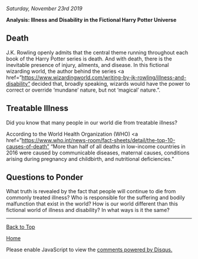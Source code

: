 <i> Saturday, November 23rd 2019 </i>

<b>Analysis: Illness and Disability in the Fictional Harry Potter Universe</b>

## Death

J.K. Rowling openly admits that the central theme running throughout each book of the Harry Potter series is death. And with death, there is the inevitable presence of injury, ailments, and disease. In this fictional wizarding world, the author behind the series <a href=”https://www.wizardingworld.com/writing-by-jk-rowling/illness-and-disability“<a> decided that, broadly speaking, wizards would have the power to correct or override ‘mundane’ nature, but not ‘magical’ nature.”.</a> 

## Treatable Illness

Did you know that many people in our world die from treatable illness?

According to the World Health Organization (WHO) <a href=”https://www.who.int/news-room/fact-sheets/detail/the-top-10-causes-of-death”<a> “More than half of all deaths in low-income countries in 2016 were caused by communicable diseases, maternal causes, conditions arising during pregnancy and childbirth, and nutritional deficiencies.” </a>

## Questions to Ponder

What truth is revealed by the fact that people will continue to die from commonly treated illness? 
Who is responsible for the suffering and bodily malfunction that exist in the world?
How is our world different than this fictional world of illness and disability? In what ways is it the same? 


* * *

<a href="https://shea08.github.io/illnessanddisability">Back to Top</a>

[Home](./)

<div id="disqus_thread"></div>
<script>

/**
*  RECOMMENDED CONFIGURATION VARIABLES: EDIT AND UNCOMMENT THE SECTION BELOW TO INSERT DYNAMIC VALUES FROM YOUR PLATFORM OR CMS.
*  LEARN WHY DEFINING THESE VARIABLES IS IMPORTANT: https://disqus.com/admin/universalcode/#configuration-variables*/
/*
var disqus_config = function () {
this.page.url = "https://shea08.github.io/illnessanddisability";  // Replace PAGE_URL with your page's canonical URL variable
this.page.identifier = "/illnessanddisability/"; // Replace PAGE_IDENTIFIER with your page's unique identifier variable
};
*/
(function() { // DON'T EDIT BELOW THIS LINE
var d = document, s = d.createElement('script');
s.src = 'https://shea08.disqus.com/embed.js';
s.setAttribute('data-timestamp', +new Date());
(d.head || d.body).appendChild(s);
})();
</script>
<noscript>Please enable JavaScript to view the <a href="https://disqus.com/?ref_noscript">comments powered by Disqus.</a></noscript>
                            


